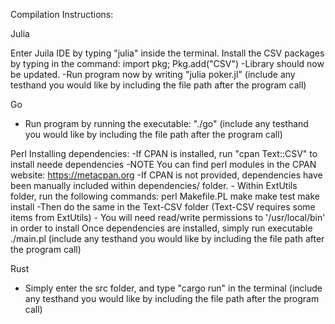 Compilation Instructions:


Julia
 
Enter Juila IDE by typing "julia" inside the terminal. Install the CSV packages by typing in the command: import pkg; Pkg.add("CSV")
-Library should now be updated.
-Run program now by writing "julia poker.jl" (include any testhand you would like by including the file path after the program call)

Go
- Run program by running the executable: "./go" (include any testhand you would like by including the file path after the program call)

Perl
Installing dependencies:
    -If CPAN is installed, run "cpan Text::CSV" to install neede dependencies
        -NOTE You can find perl modules in the CPAN website: https://metacpan.org
    -If CPAN is not provided, dependencies have been manually included within dependencies/ folder.
        - Within ExtUtils folder, run the following commands: 
        perl Makefile.PL
        make
        make test
        make install
        -Then do the same in the Text-CSV folder (Text-CSV requires some items from ExtUtils)
        - You will need read/write permissions to '/usr/local/bin' in order to install
Once dependencies are installed, simply run executable ./main.pl (include any testhand you would like by including the file path after the program call)


Rust

- Simply enter the src folder, and type "cargo run" in the terminal (include any testhand you would like by including the file path after the program call)
